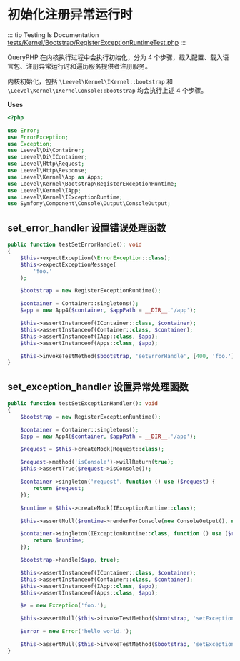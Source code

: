 # 初始化注册异常运行时

::: tip Testing Is Documentation
[tests/Kernel/Bootstrap/RegisterExceptionRuntimeTest.php](https://github.com/hunzhiwange/framework/blob/master/tests/Kernel/Bootstrap/RegisterExceptionRuntimeTest.php)
:::
    
QueryPHP 在内核执行过程中会执行初始化，分为 4 个步骤，载入配置、载入语言包、注册异常运行时和遍历服务提供者注册服务。

内核初始化，包括 `\Leevel\Kernel\IKernel::bootstrap` 和 `\Leevel\Kernel\IKernelConsole::bootstrap` 均会执行上述 4 个步骤。


**Uses**

``` php
<?php

use Error;
use ErrorException;
use Exception;
use Leevel\Di\Container;
use Leevel\Di\IContainer;
use Leevel\Http\Request;
use Leevel\Http\Response;
use Leevel\Kernel\App as Apps;
use Leevel\Kernel\Bootstrap\RegisterExceptionRuntime;
use Leevel\Kernel\IApp;
use Leevel\Kernel\IExceptionRuntime;
use Symfony\Component\Console\Output\ConsoleOutput;
```

## set_error_handler 设置错误处理函数

``` php
public function testSetErrorHandle(): void
{
    $this->expectException(\ErrorException::class);
    $this->expectExceptionMessage(
        'foo.'
    );

    $bootstrap = new RegisterExceptionRuntime();

    $container = Container::singletons();
    $app = new App4($container, $appPath = __DIR__.'/app');

    $this->assertInstanceof(IContainer::class, $container);
    $this->assertInstanceof(Container::class, $container);
    $this->assertInstanceof(IApp::class, $app);
    $this->assertInstanceof(Apps::class, $app);

    $this->invokeTestMethod($bootstrap, 'setErrorHandle', [400, 'foo.']);
}
```
    
## set_exception_handler 设置异常处理函数

``` php
public function testSetExceptionHandler(): void
{
    $bootstrap = new RegisterExceptionRuntime();

    $container = Container::singletons();
    $app = new App4($container, $appPath = __DIR__.'/app');

    $request = $this->createMock(Request::class);

    $request->method('isConsole')->willReturn(true);
    $this->assertTrue($request->isConsole());

    $container->singleton('request', function () use ($request) {
        return $request;
    });

    $runtime = $this->createMock(IExceptionRuntime::class);

    $this->assertNull($runtime->renderForConsole(new ConsoleOutput(), new Exception()));

    $container->singleton(IExceptionRuntime::class, function () use ($runtime) {
        return $runtime;
    });

    $bootstrap->handle($app, true);

    $this->assertInstanceof(IContainer::class, $container);
    $this->assertInstanceof(Container::class, $container);
    $this->assertInstanceof(IApp::class, $app);
    $this->assertInstanceof(Apps::class, $app);

    $e = new Exception('foo.');

    $this->assertNull($this->invokeTestMethod($bootstrap, 'setExceptionHandler', [$e]));

    $error = new Error('hello world.');

    $this->assertNull($this->invokeTestMethod($bootstrap, 'setExceptionHandler', [$error]));
}
```